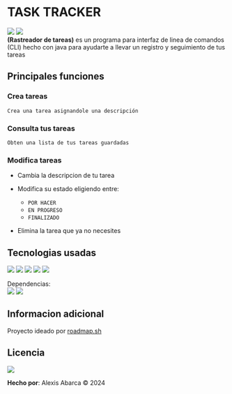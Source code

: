 # TASK TRACKER

<img src='https://badgen.net/badge/STATUS/On%20Hold?color=yellow'/>
<img src='https://badgen.net/badge/Version/1.0?color=blue'/>

<br>
<b>(Rastreador de tareas)</b> es un programa para interfaz de linea de comandos (CLI) hecho con java para ayudarte a llevar un registro y seguimiento de tus tareas

## Principales funciones

### Crea tareas
    Crea una tarea asignandole una descripción
### Consulta tus tareas
    Obten una lista de tus tareas guardadas
### Modifica tareas
- Cambia la descripcion de tu tarea

- Modifica su estado eligiendo entre:
    - ``POR HACER``
    - ``EN PROGRESO``
    - ``FINALIZADO``

- Elimina la tarea que ya no necesites

## Tecnologias usadas

<a href='https://www.oracle.com/java/technologies/javase/jdk21-readme-downloads.html'><img src='https://badgen.net/badge/icon/Java%2021?icon=java&label&color=orange'/></a>
<a href='https://maven.apache.org'><img src='https://badgen.net/badge/icon/Maven?icon=maven&label&color=red'/></a>
<a href='https://code.visualstudio.com/'><img src='https://badgen.net/badge/icon/VSCode?icon=visualstudio&label'/></a>
<a href='https://git-scm.com'><img src='https://badgen.net/badge/icon/GIT?icon=git&label&color=orange'/></a>
<a href='https://www.json.org/json-en.html'><img src='https://badgen.net/badge/icon/JSON?icon=json&label&color=orange'/></a>

Dependencias: <br>
<a href='https://mvnrepository.com/artifact/org.projectlombok/lombok/1.18.34'><img src='https://badgen.net/badge/icon/Lombok?icon=lombok&label&color=red'/></a>
<a href='https://mvnrepository.com/artifact/com.fasterxml.jackson.datatype/jackson-datatype-jsr310/2.18.1'><img src='https://badgen.net/badge/icon/Jackson?icon=jakson&label&color=green'/></a>

## Informacion adicional

Proyecto ideado por [roadmap.sh](https://roadmap.sh/projects/task-tracker)

## Licencia

<a href='./LICENSE.md'><img src='https://badgen.net/static/License/MIT/blue'/></a>

<b>Hecho por</b>: Alexis Abarca © 2024